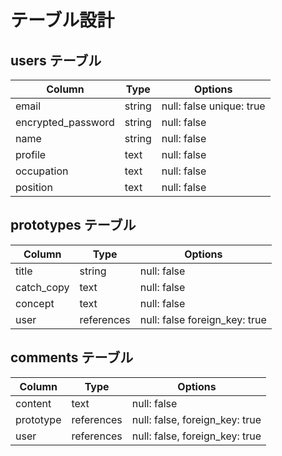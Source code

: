 # テーブル設計

## users テーブル

| Column             | Type   | Options                  |
| -------------------| ------ | -------------------------|
| email              | string | null: false unique: true |
| encrypted_password | string | null: false              |
| name               | string | null: false              |
| profile            | text   | null: false              |
| occupation         | text   | null: false              |
| position           | text   | null: false              |


## prototypes テーブル

| Column     | Type       | Options                      |
| -----------| -----------| -----------------------------|
| title      | string     | null: false                  |
| catch_copy | text       | null: false                  |
| concept    | text       | null: false                  |
| user       | references | null: false foreign_key: true|

## comments テーブル

| Column   | Type       | Options                        |
| ------   | ---------- | ------------------------------ |
| content  | text       | null: false                    |
| prototype| references | null: false, foreign_key: true |
| user     | references | null: false, foreign_key: true |

